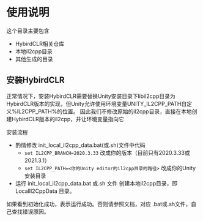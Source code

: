 # 使用说明

这个目录主要包含

- HybirdCLR相关仓库
- 本地il2cpp目录
- 其他生成的目录

## 安装HybirdCLR

正常情况下，安装HybirdCLR需要替换Unity安装目录下libil2cpp目录为HybirdCLR版本的实现，但Unity允许使用环境变量UNITY_IL2CPP_PATH自定义%IL2CPP_PATH%的位置。
因此我们不修改原始的il2cpp目录，直接在本地创建HybirdCLR版本的il2cpp，并让环境变量指向它

安装流程

- 酌情修改 init_local_il2cpp_data.bat(或.sh)文件中代码
  - `set IL2CPP_BRANCH=2020.3.33` 改成你的版本（目前只有2020.3.33或2021.3.1）
  - `set IL2CPP_PATH=<你的Unity editor的il2cpp目录的路径>` 改成你的Unity安装目录
- 运行 init_local_il2cpp_data.bat 或.sh 文件 创建本地il2cpp目录，即 LocalIl2CppData 目录。

如果看到初始化成功，表示运行成功。否则请参照文档，对应 .bat或.sh文件，自己查找错误原因。

